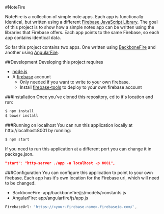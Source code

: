 #NoteFire

NoteFire is a collection of simple note apps. Each app is functionally identical, but written using a different  [Firebase JavaScript Library](https://firebase.google.com/docs/libraries/). The goal of this project is to show how a simple notes app can be written using the libraries that Firebase offers. Each app points to the same Firebase, so each app contains identical data.

So far this project contains two apps. One written using [BackboneFire](https://github.com/firebase/backbonefire) and another using [AngularFire](https://github.com/firebase/angularfire).

##Development
Developing this project requires
* [node.js](http://nodejs.org/)
* A [firebase](http://firebase.google.com) account
  * Only needed if you want to write to your own firebase.
  * Install [firebase-tools](https://www.npmjs.com/package/firebase-tools) to deploy to your own firebase account

###Installation
Once you've cloned this repository, cd to it's location and run:

```bash
$ npm install
$ bower install
```

###Running on localhost
You can run this application locally at http://localhost:8001 by running:
```bash
$ npm start
```

If you need to run this application at a different port you can change it in package.json.
```json
"start": "http-server ./app -a localhost -p 8001",
```

###Configuration
You can configure this application to point to your own firebase. Each app has it's own location for the Firebase url, which will need to be changed.

* BackboneFire: app/backbonefire/js/models/constants.js
* AngularFire: app/angularfire/js/app.js

```javascript
FirebaseUrl: 'https://<your-firebase-name>.firebaseio.com/',
```
